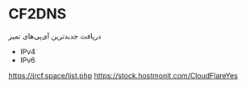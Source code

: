 # CF2DNS
دریافت جدیدترین آی‌پی‌های تمیز

* IPv4
* IPv6

https://ircf.space/list.php
https://stock.hostmonit.com/CloudFlareYes
